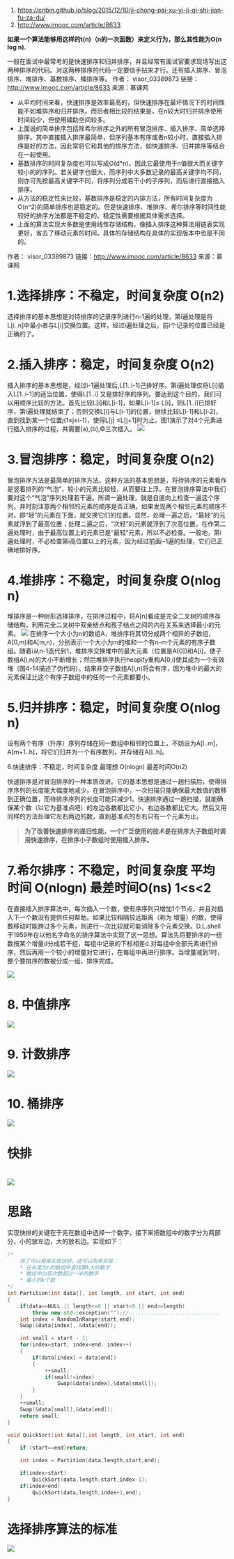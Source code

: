 1. https://cnbin.github.io/blog/2015/12/10/ji-chong-pai-xu-yi-ji-qi-shi-jian-fu-za-du/
2. http://www.imooc.com/article/8633

**如果一个算法能够用这样的t(n)（n的一次函数）来定义行为，那么其性能为O(n log n).**

一般在面试中最常考的是快速排序和归并排序，并且经常有面试官要求现场写出这两种排序的代码。对这两种排序的代码一定要信手拈来才行。还有插入排序、冒泡排序、堆排序、基数排序、桶排序等。
作者： visor_03389873 
链接：http://www.imooc.com/article/8633
来源：慕课网

- 从平均时间来看，快速排序是效率最高的，但快速排序在最坏情况下的时间性能不如堆排序和归并排序。而后者相比较的结果是，在n较大时归并排序使用时间较少，但使用辅助空间较多。
- 上面说的简单排序包括除希尔排序之外的所有冒泡排序、插入排序、简单选择排序。其中直接插入排序最简单，但序列基本有序或者n较小时，直接插入排序是好的方法，因此常将它和其他的排序方法，如快速排序、归并排序等结合在一起使用。
- 基数排序的时间复杂度也可以写成O(d*n)。因此它最使用于n值很大而关键字较小的的序列。若关键字也很大，而序列中大多数记录的最高关键字均不同，则亦可先按最高关键字不同，将序列分成若干小的子序列，而后进行直接插入排序。
- 从方法的稳定性来比较，基数排序是稳定的内排方法，所有时间复杂度为O(n^2)的简单排序也是稳定的。但是快速排序、堆排序、希尔排序等时间性能较好的排序方法都是不稳定的。稳定性需要根据具体需求选择。
- 上面的算法实现大多数是使用线性存储结构，像插入排序这种算法用链表实现更好，省去了移动元素的时间。具体的存储结构在具体的实现版本中也是不同的。

作者： visor_03389873 
链接：http://www.imooc.com/article/8633
来源：慕课网

# 1.选择排序：不稳定，时间复杂度 O(n2)

选择排序的基本思想是对待排序的记录序列进行n-1遍的处理，第i遍处理是将L[i..n]中最小者与L[i]交换位置。这样，经过i遍处理之后，前i个记录的位置已经是正确的了。

# 2.插入排序：稳定，时间复杂度 O(n2)

插入排序的基本思想是，经过i-1遍处理后,L[1..i-1]己排好序。第i遍处理仅将L[i]插入L[1..i-1]的适当位置，使得L[1..i] 又是排好序的序列。要达到这个目的，我们可以用顺序比较的方法。首先比较L[i]和L[i-1]，如果L[i-1]≤ L[i]，则L[1..i]已排好序，第i遍处理就结束了；否则交换L[i]与L[i-1]的位置，继续比较L[i-1]和L[i-2]，直到找到某一个位置j(1≤j≤i-1)，使得L[j] ≤L[j+1]时为止。图1演示了对4个元素进行插入排序的过程，共需要(a),(b),©三次插入。
![](http://opkk27k9n.bkt.clouddn.com/17-7-2/42864609.jpg)

# 3.冒泡排序：稳定，时间复杂度 O(n2)

冒泡排序方法是最简单的排序方法。这种方法的基本思想是，将待排序的元素看作是竖着排列的“气泡”，较小的元素比较轻，从而要往上浮。在冒泡排序算法中我们要对这个“气泡”序列处理若干遍。所谓一遍处理，就是自底向上检查一遍这个序列，并时刻注意两个相邻的元素的顺序是否正确。如果发现两个相邻元素的顺序不对，即“轻”的元素在下面，就交换它们的位置。显然，处理一遍之后，“最轻”的元素就浮到了最高位置；处理二遍之后，“次轻”的元素就浮到了次高位置。在作第二遍处理时，由于最高位置上的元素已是“最轻”元素，所以不必检查。一般地，第i遍处理时，不必检查第i高位置以上的元素，因为经过前面i-1遍的处理，它们已正确地排好序。

# 4.堆排序：不稳定，时间复杂度 O(nlog n)

堆排序是一种树形选择排序，在排序过程中，将A[n]看成是完全二叉树的顺序存储结构，利用完全二叉树中双亲结点和孩子结点之间的内在关系来选择最小的元素。
![](http://opkk27k9n.bkt.clouddn.com/17-7-4/43244998.jpg)
在排序一个大小为n的数组A，堆排序将其切分成两个相异的子数组，A[0,m)和A[m,n)，分别表示一个大小为m的堆和一个有n-m个元素的有序子数组。随着i从n-1迭代到1，堆排序交换堆中的最大元素（位置是A[0])和A[i]，使子数组A[i,n)的大小不断增长；然后堆排序执行heapify重构A[0,i)使其成为一个有效堆（图4-14描述了伪代码）。结果非空子数组A[i,n)将会有序，因为堆中的最大的元素保证比这个有序子数组中的任何一个元素都要小。


# 5.归并排序：稳定，时间复杂度 O(nlog n)

设有两个有序（升序）序列存储在同一数组中相邻的位置上，不妨设为A[l..m]，A[m+1..h]，将它们归并为一个有序数列，并存储在A[l..h]。

6.快速排序：不稳定，时间复杂度 最理想 O(nlogn) 最差时间O(n2)

快速排序是对冒泡排序的一种本质改进。它的基本思想是通过一趟扫描后，使得排序序列的长度能大幅度地减少。在冒泡排序中，一次扫描只能确保最大数值的数移到正确位置，而待排序序列的长度可能只减少1。快速排序通过一趟扫描，就能确保某个数（以它为基准点吧）的左边各数都比它小，右边各数都比它大。然后又用同样的方法处理它左右两边的数，直到基准点的左右只有一个元素为止。

>**为了改善快速排序的递归性能，一个广泛使用的技术是在排序大子数组时调用快速排序，在排序小子数组时使用插入排序。**

# 7.希尔排序：不稳定，时间复杂度 平均时间 O(nlogn) 最差时间O(ns) 1<s<2

在直接插入排序算法中，每次插入一个数，使有序序列只增加1个节点，并且对插入下一个数没有提供任何帮助。如果比较相隔较远距离（称为 增量）的数，使得数移动时能跨过多个元素，则进行一次比较就可能消除多个元素交换。D.L.shell于1959年在以他名字命名的排序算法中实现了这一思想。算法先将要排序的一组数按某个增量d分成若干组，每组中记录的下标相差d.对每组中全部元素进行排序，然后再用一个较小的增量对它进行，在每组中再进行排序。当增量减到1时，整个要排序的数被分成一组，排序完成。

![](http://ww2.sinaimg.cn/mw690/78f9859ejw1eytsnu35ilj20g505wwfb.jpg)

# 8. 中值排序
![](http://opkk27k9n.bkt.clouddn.com/17-7-2/20356151.jpg)

# 9. 计数排序
![](http://opkk27k9n.bkt.clouddn.com/17-7-5/11622745.jpg)

# 10. 桶排序
![](http://opkk27k9n.bkt.clouddn.com/17-7-5/55084352.jpg)

# 快排
# 

![](http://opkk27k9n.bkt.clouddn.com/17-7-4/53865361.jpg)
# 思路

实现快排的关键在于先在数组中选择一个数字，接下来把数组中的数字分为两部分，小的放左边，大的放右边。实现如下：

```cpp
/* 
    除了可以用来实现快排，还可以用来实现：
    * 在长度为n的数组中查找第k大的数字
    * 数组中出现次数超过一半的数字
    * 最小的k个数
*/
int Partition(int data[], int length, int start, int end)
{
    if(data==NULL || length<=0 || start<0 || end>=length)
        throw new std::exception("");//.............................
    int index = RandomInRange(start,end);
    Swap(&data[index], &data[end]);

    int small = start - 1;
    for(index=start; index<end; index++)
    {
        if(data[index] < data[end])
        {
            ++small;
            if(small!=index)
                Swap(&data[index],&data[small]);
        }
    }
    ++small;
    Swap(&data[small],&data[end]);
    return small;
}

```


```cpp
void QuickSort(int data[],int length, int start, int end)
{
    if (start==end)return;

    int index = Partition(data,length,start,end);

    if(index>start)
        QuickSort(data,length,start,index-1);
    if(index<end)
        QuickSort(data,length,index+1,end);
}  
```

# 选择排序算法的标准
![](http://opkk27k9n.bkt.clouddn.com/17-7-5/86610417.jpg)